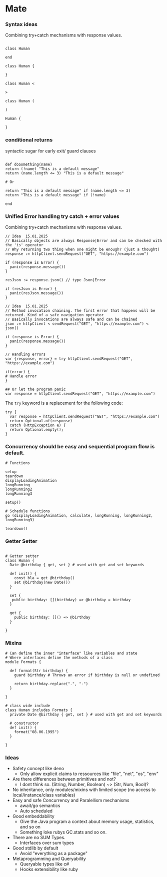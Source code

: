 # Mate

### Syntax ideas

Combining try+catch mechanisms with response values. 

```

class Human

end

class Human {

}

class Human <

>

class Human (

)

Human {

}

```

### conditional returns
syntactic sugar for early exit/ guard clauses
```

def doSomething(name)
return (!name) "This is a default message"
return (name.length <= 3) "This is a default message"

# Or

return "This is a default message" if (name.length <= 3)
return "This is a default message" if (!name)

end

```

### Unified Error handling try catch + error values

Combining try+catch mechanisms with response values. 

```
// Idea  15.01.2025
// Basically objects are always Response|Error and can be checked with the 'is' operator
// Why returning two thing when one might be enough? (just a thought)
response := httpClient.sendRequest("GET", "https://example.com")

if (response is Error) {
  panic(response.message())
}

resJson := response.json() // type Json|Error

if (resJson is Error) {
  panic(resJson.message())
}

// Idea  15.01.2025
// Method invocation chaining. The first error that happens will be returned. Kind of a safe navigation operator
// Basically invocations are always safe and can be chained
json := httpClient < sendRequest("GET", "https://example.com") < json()

if (response is Error) {
  panic(response.message())
}

// Handling errors
var {response, error} = try httpClient.sendRequest("GET", "https://example.com")

if(error) {
# Handle error
}

## Or let the program panic
var response = httpClient.sendRequest("GET", "https://example.com")
```

The `try` keyword is a replacement for the following code:

```
try {
  var response = httpClient.sendRequest("GET", "https://example.com")
  return Optional.of(response)
} catch (HttpException e) {
  return Optional.empty();
}
```

### Concurrency should be easy and sequential program flow is default.

```
# Functions

setup
teardown
displayLoadingAnimation
longRunning
longRunning2
longRunning3

setup()

# Schedule functions
go (displayLoadingAnimation, calculate, longRunning, longRunning2, longRunning3)

teardown()
```

### Getter Setter

```

# Getter setter
class Human {
  Date @birthday { get, set } # used with get and set keywords

  def init() {
    const bla = get @birthday()
    set @birthday(new Date())
  }

  set {
   public birthday: [](birthday) => @birthday = birthday
  }

  get {
    public birthday: []() => @birthday
  }

}

```

### Mixins

```
# Can define the inner "interface" like variables and state
# Where interfaces define the methods of a class
module Formats {

  def format(Str birthday) {
    guard birthday # Throws an error if birthday is null or undefined

    return birthday.replace(".", "-")
  }

}

# class wide include
class Human includes Formats {
  private Date @birthday { get, set } # used with get and set keywords

  # constructor
  def init() {
    format("08.06.1995")
  }
  
}

```

### Ideas

- Safety concept like deno
  - Only allow explicit claims to ressources like "file", "net", "os", "env"
- Are there differences between primitives and not?
  - I dont think so. (String, Number, Boolean) ~> (Str, Num, Bool)?
- No inheritance, only modules/mixins with limited scope (no access to local/instance/class variables)
- Easy and safe Concurrency and Paralellism mechanisms
    - await/go semantics
    - Auto scheduled
- Good embeddability
  - Give the Java program a context about memory usage, statistics, and so on
  - Something loke rubys GC.stats and so on.
- There are no SUM Types.
  - Interfaces over sum types
- Good stdlib by default
  - Avoid "everything as a package"
- Metaprogramming and Queryability
  - Queryable types like c#
  - Hooks extensibility like ruby
